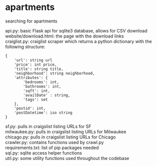 # apartments
searching for apartments

api.py: basic Flask api for sqlite3 database, allows for CSV download\
website/download.html: the page with the download links\
craiglist.py: craiglist scraper which returns a python dictionary with the following structure:
```
{
    'url': string url
    'price': int price,
    'title': string title,
    'neighborhood': string neighborhood,
    'attributes': {
        'bedrooms': int,
        'bathrooms': int,
        'sqft': int,
        'availDate' : string,
        'tags': set
    },
    'postid': int,
    'postDatetime': iso string
}
```
sf.py: pulls in craigslist listing URLs for SF\
milwaukee.py: pulls in craigslist listing URLs for Milwaukee\
chicago.py: pulls in craigslist listing URLs for Chicago\
crawler.py: contains functions used by crawl.py\
requirements.txt: list of pip packages needed\
sql.py: sqlite access helper functions\
util.py: some utility functions used throughout the codebase

